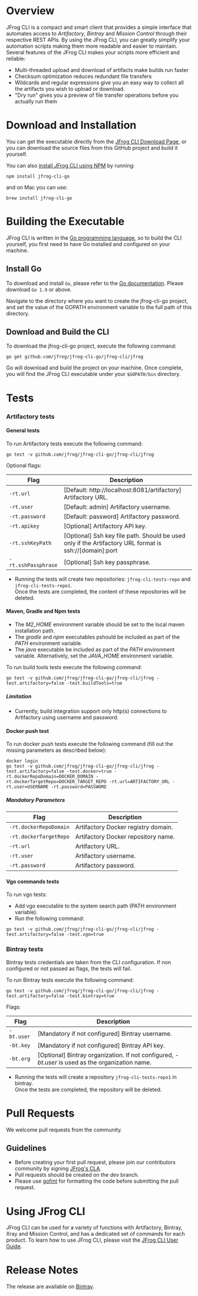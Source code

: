 # Overview
JFrog CLI is a compact and smart client that provides a simple interface that automates access to *Artifactory*, *Bintray* and *Mission Control* through their respective REST APIs.
By using the JFrog CLI, you can greatly simplify your automation scripts making them more readable and easier to maintain.
Several features of the JFrog CLI makes your scripts more efficient and reliable:

- Multi-threaded upload and download of artifacts make builds run faster
- Checksum optimization reduces redundant file transfers
- Wildcards and regular expressions give you an easy way to collect all the artifacts you wish to upload or download.
- "Dry run" gives you a preview of file transfer operations before you actually run them

# Download and Installation

You can get the executable directly from the [JFrog CLI Download Page](https://www.jfrog.com/getcli/), or you can download the source files from this GitHub project and build it yourself.

You can also [install JFrog CLI using NPM](https://www.npmjs.com/package/jfrog-cli-go) by running:
````
npm install jfrog-cli-go
````

and on Mac you can use:
````
brew install jfrog-cli-go
````

# Building the Executable

JFrog CLI is written in the [Go programming language](https://golang.org/), so to build the CLI yourself, you first need to have Go installed and configured on your machine.

## Install Go

To download and install `Go`, please refer to the [Go documentation](https://golang.org/doc/install).
Please download `Go 1.9` or above.

Navigate to the directory where you want to create the jfrog-cli-go project, and set the value of the GOPATH environment variable to the full path of this directory.

## Download and Build the CLI

To download the jfrog-cli-go project, execute the following command:
````
go get github.com/jfrog/jfrog-cli-go/jfrog-cli/jfrog
````
Go will download and build the project on your machine. Once complete, you will find the JFrog CLI executable under your `$GOPATH/bin` directory.

# Tests

### Artifactory tests
#### General tests
To run Artifactory tests execute the following command: 
````
go test -v github.com/jfrog/jfrog-cli-go/jfrog-cli/jfrog
````
Optional flags:

| Flag | Description |
| --- | --- |
| `-rt.url` | [Default: http://localhost:8081/artifactory] Artifactory URL. |
| `-rt.user` | [Default: admin] Artifactory username. |
| `-rt.password` | [Default: password] Artifactory password. |
| `-rt.apikey` | [Optional] Artifactory API key. |
| `-rt.sshKeyPath` | [Optional] Ssh key file path. Should be used only if the Artifactory URL format is ssh://[domain]:port |
| `-rt.sshPassphrase` | [Optional] Ssh key passphrase. |


* Running the tests will create two repositories: `jfrog-cli-tests-repo` and `jfrog-cli-tests-repo1`.<br/>
  Once the tests are completed, the content of these repositories will be deleted.
  
#### Maven, Gradle and Npm tests
* The *M2_HOME* environment variable should be set to the local maven installation path.
* The *gradle* and *npm* executables pshould be included as part of the *PATH* environment variable.
* The *java* executable be included as part of the *PATH* environment variable. Alternatively, set the *JAVA_HOME* environment variable.

To run build tools tests execute the following command:
````
go test -v github.com/jfrog/jfrog-cli-go/jfrog-cli/jfrog -test.artifactory=false -test.buildTools=true
````
##### Limitation
* Currently, build integration support only http(s) connections to Artifactory using username and password.

#### Docker push test

To run docker push tests execute the following command (fill out the missing parameters as described below):
````
docker login
go test -v github.com/jfrog/jfrog-cli-go/jfrog-cli/jfrog -test.artifactory=false -test.docker=true -rt.dockerRepoDomain=DOCKER_DOMAIN -rt.dockerTargetRepo=DOCKER_TARGET_REPO -rt.url=ARTIFACTORY_URL -rt.user=USERNAME -rt.password=PASSWORD
````

##### Mandatory Parameters
| Flag | Description |
| --- | --- |
| `-rt.dockerRepoDomain` | Artifactory Docker registry domain. |
| `-rt.dockerTargetRepo` | Artifactory Docker repository name. |
| `-rt.url` | Artifactory URL. |
| `-rt.user` | Artifactory username. |
| `-rt.password` | Artifactory password. |

#### Vgo commands tests

To run vgo tests:
* Add vgo executable to the system search path (PATH environment variable).
* Run the following command:

````
go test -v github.com/jfrog/jfrog-cli-go/jfrog-cli/jfrog -test.artifactory=false -test.vgo=true 
````

### Bintray tests
Bintray tests credentials are taken from the CLI configuration. If non configured or not passed as flags, the tests will fail.

To run Bintray tests execute the following command: 
````
go test -v github.com/jfrog/jfrog-cli-go/jfrog-cli/jfrog -test.artifactory=false -test.bintray=true
````
Flags:

| Flag | Description |
| --- | --- |
| `-bt.user` | [Mandatory if not configured] Bintray username. |
| `-bt.key` | [Mandatory if not configured] Bintray API key. |
| `-bt.org` | [Optional] Bintray organization. If not configured, *-bt.user* is used as the organization name. |

* Running the tests will create a repository `jfrog-cli-tests-repo1` in bintray.<br/>
  Once the tests are completed, the repository will be deleted.

# Pull Requests
We welcome pull requests from the community.
## Guidelines
* Before creating your first pull request, please join our contributors community by signing [JFrog's CLA](https://secure.echosign.com/public/hostedForm?formid=5IYKLZ2RXB543N).
* Pull requests should be created on the *dev* branch.
* Please use [gofmt](https://golang.org/cmd/gofmt/) for formatting the code before submitting the pull request.

# Using JFrog CLI
JFrog CLI can be used for a variety of functions with Artifactory, Bintray, Xray and Mission Control,
and has a dedicated set of commands for each product.
To learn how to use JFrog CLI, please visit the [JFrog CLI User Guide](https://www.jfrog.com/confluence/display/CLI/Welcome+to+JFrog+CLI).

# Release Notes
The release are available on [Bintray](https://bintray.com/jfrog/jfrog-cli-go/jfrog-cli-linux-amd64#release).
